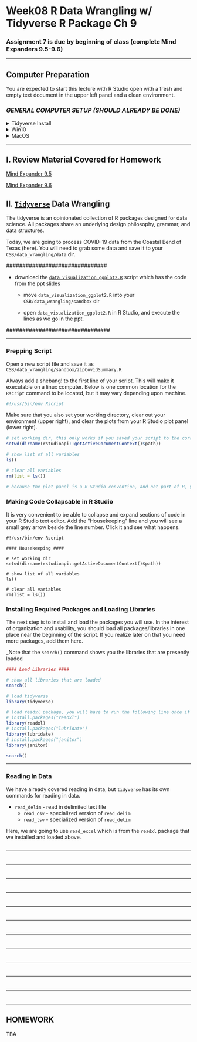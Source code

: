 # Week08 R Data Wrangling w/ Tidyverse R Package Ch 9

###  Assignment 7 is due by beginning of class (complete Mind Expanders 9.5-9.6)

___

## Computer Preparation

You are expected to start this lecture with R Studio open with a fresh and empty text document in the upper left panel and a clean environment.

### *_GENERAL COMPUTER SETUP (SHOULD ALREADY BE DONE)_* 

<details><summary>Tidyverse Install</summary>
<p>
```R
# clear all variables from environment
rm(list = ls())
```

```
# RUN THE FOLLOWING LINE IN THE CONSOLE (LOWER LEFT PANEL)
install.packages("tidyverse")

# ADD THE FOLLOWING LINE TO YOUR TEXT DOCUMENT (UPPER LEFT PANEL), THEN EXECUTE IT (CTRL-ENTER)
library(tidyverse)
```

</p>
</details>

<details><summary>Win10</summary>
<p>

  * If the Ubuntu app is not installed, then follow [these instructions](https://github.com/cbirdlab/wlsUBUNTU_settings/blob/master/InstallLinuxOnWindows_Automated.pdf)
  
  * Log into your Ubuntu terminal.  _We will not use `gitbash` unless you can not get Ubuntu running._ After logging in, You are in your home directory. 
  
  * If you are using an Ubuntu terminal that has not been setup (you will know because it will ask you to create a new user name and password) or you notice odd cursor behavior when editing text in the terminal, then run the following code:
  
    ```bash
    git clone https://github.com/cbirdlab/wlsUBUNTU_settings.git
    . ./wlsUBUNTU_settings/updateSettings.bash
    rm -rf wlsUBUNTU_settings
    ```
    
  * If the `CSB` directory does not exist in your home directory (check with `ls`), then run the following code to clone the `CSB` repository into your home directory:
  
    ```bash
    git clone https://github.com/CSB-book/CSB.git
    ```

  * It is always a good idea to keep your apps in `Ubuntu` up to date. _The first time you do this, it could take a long time to finish. After that, if you do this when you log in, it should go quickly._
    ```bash
    sudo apt update
    sudo apt upgrade
    ```

#### Install `R` and `R Studio`

If you have a windows computer, you will need to separately install `R` in the windows environment even if you already installed it in Ubuntu.  Go to the following link below, download R for Windows and run the installer as you would for any other windows app.  

*If you installed R a while ago (more than a month ago), you should do it again or else problems will start to crop up*

1. [R Install](https://cran.revolutionanalytics.com/)

Regardless of your operating system, if you have not already installed R studio, you need to do that now.  On windows computers, install R studio in Windows.  

*If you installed R Studio a while ago, you should do it again to upate to the latest version.*

2. [RStudio Install](https://rstudio.com/products/rstudio/download/?utm_source=downloadrstudio&utm_medium=Site&utm_campaign=home-hero-cta#download)


#### Clone CSB Repo to Your Windows Home Dir

Just to make things a little more tricky, if you have windows, you cannot access the `CSB` repo that you cloned to your home directory in ubuntu with R Studio. So, we have to clone the repo again, but this time to your windows home dir (at least what R Studio recognizes as your windows home dir, `Documents`).

Open your ubuntu terminal and navigate to your windows `Documents` directory, then clone the CSB repo to there.

```bash
# make sure you are in ubuntu
cd /mnt/c/Users/YourWinUserName/Documents 
git clone https://github.com/CSB-book/CSB.git
```

</p>
</details>

<details><summary>MacOS</summary>
<p>
 
  * Open a terminal window
  
  * Consider installing [homebrew](https://brew.sh/).  You will be able to use homebrew to install linux software, such as `tree`, which is used in the slide show.
  
  * If the `CSB` directory does not exist in your home directory (check with `ls`), then run the following code to clone the `CSB` repository into your home directory:
  
    ```bash
    git clone https://github.com/CSB-book/CSB.git
    ```

#### Install `R` and `R Studio`

If you have a Mac and you already installed `R` for use in your terminal, you do not need to reinstall it.

*If you installed R a while ago (more than a month ago), you should do it again or else problems will start to crop up*

1. [R Install](https://cran.revolutionanalytics.com/)

Regardless of your operating system, if you have not already installed R studio, you need to do that now. 

*If you installed R Studio a while ago, you should do it again to upate to the latest version.*

2. [RStudio Install](https://rstudio.com/products/rstudio/download/?utm_source=downloadrstudio&utm_medium=Site&utm_campaign=home-hero-cta#download)


</p>
</details>

---

## I. Review Material Covered for Homework

[Mind Expander 9.5](https://forms.office.com/Pages/ResponsePage.aspx?id=8frLNKZngUepylFOslULZlFZdbyVx8RLiPt1GobhHnlUOE9LM0ZWOUZWVlZTUzBKQkZaUkcwRVg4Qy4u)

[Mind Expander 9.6](https://forms.office.com/Pages/ResponsePage.aspx?id=8frLNKZngUepylFOslULZlFZdbyVx8RLiPt1GobhHnlURDFBNlc2UFFEOVJVMEpaWVZJWkJJNEc1US4u)


## II. [`Tidyverse`](https://www.tidyverse.org/) Data Wrangling 

The tidyverse is an opinionated collection of R packages designed for data science. All packages share an underlying design philosophy, grammar, and data structures.

Today, we are going to process COVID-19 data from the Coastal Bend of Texas (here). You will need to grab some data and save it to your `CSB/data_wrangling/data` dir.

###############################
* download the [`data_visualization_ggplot2.R`](Week07_files/data_visualization_ggplot2.R) script which has the code from the ppt slides

  * move `data_visualization_ggplot2.R` into your `CSB/data_wrangling/sandbox` dir
  
  * open `data_visualization_ggplot2.R` in R Studio, and execute the lines as we go in the ppt.

################################


---

### Prepping Script

Open a new script file and save it as `CSB/data_wrangling/sandbox/zipCovidSummary.R`

Always add a shebang! to the first line of your script. This will make it executable on a linux computer.  Below is one common location for the `Rscript` command to be located, but it may vary depending upon machine.

```r
#!/usr/bin/env Rscript
```

Make sure that you also set your working directory, clear out your environment (upper right), and clear the plots from your R Studio plot panel (lower right).

```r
# set working dir, this only works if you saved your script to the correct dir: CSB/data_wrangling/sandbox
setwd(dirname(rstudioapi::getActiveDocumentContext()$path))

# show list of all variables
ls()

# clear all variables
rm(list = ls())

# because the plot panel is a R Studio convention, and not part of R, you have to click the broom icon to clear it. 
```

### Making Code Collapsable in R Studio

It is very convenient to be able to collapse and expand sections of code in your R Studio text editor.  Add the "Housekeeping" line and you will see a small grey arrow beside the line number. Click it and see what happens.

```
#!/usr/bin/env Rscript 

#### Housekeeping ####

# set working dir
setwd(dirname(rstudioapi::getActiveDocumentContext()$path))

# show list of all variables
ls()

# clear all variables
rm(list = ls())
```

### Installing Required Packages and Loading Libraries

The next step is to install and load the packages you will use. In the interest of organization and usability, you should load all packages/libraries in one place near the beginning of the script.  If you realize later on that you need more packages, add them here.

_Note that the `search()` command shows you the libraries that are presently loaded

```r
#### Load Libraries ####

# show all libraries that are loaded
search()

# load tidyverse
library(tidyverse)

# load readxl package, you will have to run the following line once if it is not installed
# install.packages("readxl")
library(readxl)
# install.packages("lubridate")
library(lubridate)
# install.packages("janitor")
library(janitor)

search()

```

___


### Reading In Data

We have already covered reading in data, but `tidyverse` has its own commands for reading in data.  

* `read_delim` - read in delimited text file
  * `read_csv` - specialized version of `read_delim`
  * `read_tsv` - specialized version of `read_delim`

Here, we are going to use `read_excel` which is from the `readxl` package that we installed and loaded above.

```r

```

___


###



```r

```

___


###



```r

```

___


###



```r

```

___


###



```r

```

___


###



```r

```

___


###



```r

```

___


###



```r

```

___


###



```r

```

___


###



```r

```

___


###



```r

```

___


###



```r

```

___



## HOMEWORK

TBA